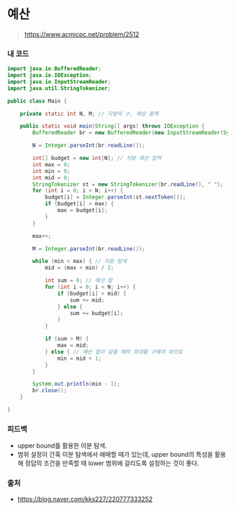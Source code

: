 # 예산

> https://www.acmicpc.net/problem/2512

### 내 코드

```java
import java.io.BufferedReader;
import java.io.IOException;
import java.io.InputStreamReader;
import java.util.StringTokenizer;

public class Main {

    private static int N, M; // 지방의 수, 예상 총액

    public static void main(String[] args) throws IOException {
        BufferedReader br = new BufferedReader(new InputStreamReader(System.in));

        N = Integer.parseInt(br.readLine());

        int[] budget = new int[N]; // 지방 예산 입력
        int max = 0;
        int min = 0;
        int mid = 0;
        StringTokenizer st = new StringTokenizer(br.readLine(), " ");
        for (int i = 0; i < N; i++) {
            budget[i] = Integer.parseInt(st.nextToken());
            if (budget[i] > max) {
                max = budget[i];
            }
        }

        max++;

        M = Integer.parseInt(br.readLine());

        while (min < max) { // 이분 탐색
            mid = (max + min) / 2;

            int sum = 0; // 예산 합
            for (int i = 0; i < N; i++) {
                if (budget[i] > mid) {
                    sum += mid;
                } else {
                    sum += budget[i];
                }
            }

            if (sum > M) {
                max = mid;
            } else { // 예산 합이 같을 때의 최대를 구해야 하므로
                min = mid + 1;
            }
        }

        System.out.println(min - 1);
        br.close();
    }

}
```

### 피드백

- upper bound를 활용한 이분 탐색.
- 범위 설정이 간혹 이분 탐색에서 애매할 때가 있는데, upper bound의 특성을 활용해 정답의 조건을 만족할 때 lower 범위에 걸리도록 설정하는 것이 좋다.

### 출처

- https://blog.naver.com/kks227/220777333252